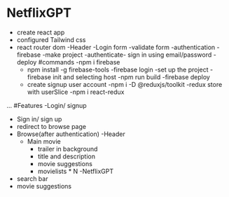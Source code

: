 # NetflixGPT
- create react app
- configured Tailwind css
- react router dom
-Header
-Login form
-validate form
-authentication
 -firebase
  -make project
  -authenticate- sign in using email/password
  -deploy
  #commands
    -npm i firebase
    - npm install -g firebase-tools
    -firebase login
      -set up the project
    -firebase init and selecting host
    -npm run build
    -firebase deploy
    - create signup user account
  -npm i -D @reduxjs/toolkit
  -redux store with userSlice
   -npm i react-redux


...
#Features
-Login/ signup
  - Sign in/ sign up
  - redirect to browse page
- Browse(after authentication)
 -Header
  - Main movie
    - trailer in background
    - title and description
    - movie suggestions
     - movielists * N
-NetflixGPT
 - search bar
- movie suggestions
